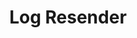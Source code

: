 ---
layout: post
title:  "Log Resender"
start_date: 2024-11-29
end_date: 2025-08-19
excerpt: "Log Change Header/Body Resender"
project: true
company: "Doople"
tags:
- project
comments: false
---